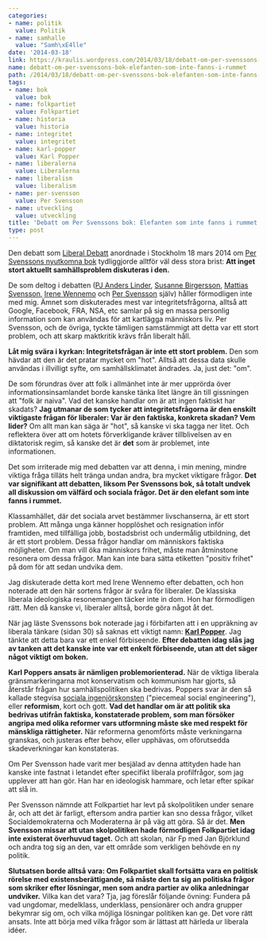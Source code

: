 ```yaml
---
categories:
- name: politik
  value: Politik
- name: samhalle
  value: "Samh\xE4lle"
date: '2014-03-18'
link: https://kraulis.wordpress.com/2014/03/18/debatt-om-per-svenssons-bok-elefanten-som-inte-fanns-i-rummet/
name: debatt-om-per-svenssons-bok-elefanten-som-inte-fanns-i-rummet
path: /2014/03/18/debatt-om-per-svenssons-bok-elefanten-som-inte-fanns-i-rummet/
tags:
- name: bok
  value: bok
- name: folkpartiet
  value: Folkpartiet
- name: historia
  value: historia
- name: integritet
  value: integritet
- name: karl-popper
  value: Karl Popper
- name: liberalerna
  value: Liberalerna
- name: liberalism
  value: liberalism
- name: per-svensson
  value: Per Svensson
- name: utveckling
  value: utveckling
title: 'Debatt om Per Svenssons bok: Elefanten som inte fanns i rummet'
type: post
---
```

Den debatt som [Liberal Debatt](http://www.liberaldebatt.se/) anordnade i Stockholm 18 mars 2014 om [Per Svenssons nyutkomna bok](/posts/) tydliggjorde alltför väl dess stora brist: **Att inget stort aktuellt samhällsproblem diskuteras i den.**

De som deltog i debatten ([PJ Anders Linder](http://sv.wikipedia.org/wiki/P.J._Anders_Linder), [Susanne Birgersson](https://twitter.com/susbirgersson), [Mattias Svensson](https://twitter.com/mattias_neo), [Irene Wennemo](https://twitter.com/Wennemo) och [Per Svensson](http://www.sydsvenskan.se/taggar/per-svensson/) själv) håller förmodligen inte med mig. Ämnet som diskuterades mest var integritetsfrågorna, alltså att Google, Facebook, FRA, NSA, etc samlar på sig en massa personlig information som kan användas för att kartlägga människors liv. Per Svensson, och de övriga, tyckte tämligen samstämmigt att detta var ett stort problem, och att skarp maktkritik krävs från liberalt håll.

**Låt mig svära i kyrkan: Integritetsfrågan är inte ett stort problem.** Den som hävdar att den är det pratar mycket om "hot". Alltså att dessa data skulle användas i illvilligt syfte, om samhällsklimatet ändrades. Ja, just det: "om".



De som förundras över att folk i allmänhet inte är mer upprörda över informationsinsamlandet borde kanske tänka litet längre än till gissningen att "folk är naiva". Vad det kanske handlar om är att ingen faktiskt har skadats? **Jag utmanar de som tycker att integritetsfrågorna är den enskilt viktigaste frågan för liberaler: Var är den faktiska, konkreta skadan? Vem lider?** Om allt man kan säga är "hot", så kanske vi ska tagga ner litet. Och reflektera över att om hotets förverkligande kräver tillblivelsen av en diktatorisk regim, så kanske det är **det** som är problemet, inte informationen.

Det som irriterade mig med debatten var att denna, i min mening, mindre viktiga fråga tilläts helt tränga undan andra, bra mycket viktigare frågor. **Det  var signifikant att debatten, liksom Per Svenssons bok, så totalt undvek all diskussion om välfärd och sociala frågor. Det är den elefant som inte fanns i rummet.**

Klassamhället, där det sociala arvet bestämmer livschanserna, är ett stort problem. Att många unga känner hopplöshet och resignation inför framtiden, med tillfälliga jobb, bostadsbrist och undermålig utbildning, det är ett stort problem. Dessa frågor handlar om människors faktiska möjligheter. Om man vill öka människors frihet, måste man åtminstone resonera om dessa frågor. Man kan inte bara sätta etiketten "positiv frihet" på dom för att sedan undvika dem.

Jag diskuterade detta kort med Irene Wennemo efter debatten, och hon noterade att den här sortens frågor är svåra för liberaler. De klassiska liberala ideologiska resonemangen täcker inte in dom. Hon har förmodligen rätt. Men då kanske vi, liberaler alltså, borde göra något åt det.

När jag läste Svenssons bok noterade jag i förbifarten att i en uppräkning av liberala tänkare (sidan 30) så saknas ett viktigt namn: [**Karl Popper**](http://sv.wikipedia.org/wiki/Karl_Popper). Jag tänkte att detta bara var ett enkel förbiseende. **Efter debatten idag slås jag av tanken att det kanske inte var ett enkelt förbiseende, utan att det säger något viktigt om boken.**

**Karl Poppers ansats är nämligen problemorienterad.** När de viktiga liberala gränsmarkeringarna mot konservatism och kommunism har gjorts, så återstår frågan hur samhällspolitiken ska bedrivas. Poppers svar är den så kallade stegvisa [sociala ingenjörskonsten](http://sv.wikipedia.org/wiki/Social_ingenj%C3%B6rskonst) ("piecemeal social engineering"), eller **reformism**, kort och gott. **Vad det handlar om är att politik ska bedrivas utifrån faktiska, konstaterade problem, som man försöker angripa med olika reformer vars utformning måste ske med respekt för mänskliga rättigheter.** När reformerna genomförts måste verkningarna granskas, och justeras efter behov, eller upphävas, om oförutsedda skadeverkningar kan konstateras.

Om Per Svensson hade varit mer besjälad av denna attityden hade han kanske inte fastnat i letandet efter specifikt liberala profilfrågor, som jag upplever att han gör. Han har en ideologisk hammare, och letar efter spikar att slå in.

Per Svensson nämnde att Folkpartiet har levt på skolpolitiken under senare år, och att det är farligt, eftersom andra partier kan sno dessa frågor, vilket Socialdemokraterna och Moderaterna är på väg att göra. Så är det. **Men Svensson missar att utan skolpolitiken hade förmodligen Folkpartiet idag inte existerat överhuvud taget.** Och att skolan, när Fp med Jan Björklund och andra tog sig an den, var ett område som verkligen behövde en ny politik.

**Slutsatsen borde alltså vara: Om Folkpartiet skall fortsätta vara en politisk rörelse med existensberättigande, så måste den ta sig an politiska frågor som skriker efter lösningar, men som andra partier av olika anledningar undviker.** Vilka kan det vara? Tja, jag föreslår följande övning: Fundera på vad ungdomar, medelklass, underklass, pensionärer och andra grupper bekymrar sig om, och vilka möjliga lösningar politiken kan ge. Det vore rätt ansats. Inte att börja med vilka frågor som är lättast att härleda ur liberala idéer.

